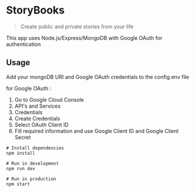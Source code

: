 # StoryBooks

> Create public and private stories from your life

This app uses Node.js/Express/MongoDB with Google OAuth for authentication

## Usage

Add your mongoDB URI and Google OAuth credentials to the config.env file

for Google OAuth :

1.  Go to Google Cloud Console <a href="https://console.cloud.google.com/"></a>
2.  API's and Services
3.  Credentials
4.  Create Credentials
5.  Select OAuth Client ID
6.  Fill required information and use Google Client ID and Google Client Secret

```
# Install dependencies
npm install

# Run in development
npm run dev

# Run in production
npm start
```
